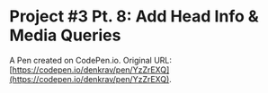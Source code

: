 # Project #3 Pt. 8: Add Head Info & Media Queries

A Pen created on CodePen.io. Original URL: [https://codepen.io/denkrav/pen/YzZrEXQ](https://codepen.io/denkrav/pen/YzZrEXQ).



